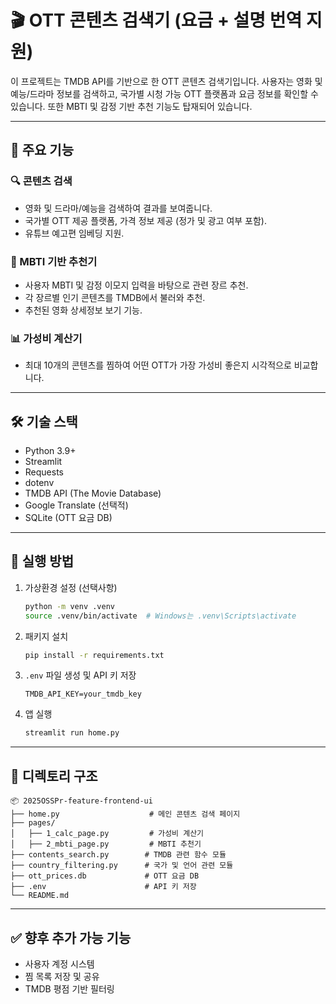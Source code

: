 # 🎬 OTT 콘텐츠 검색기 (요금 + 설명 번역 지원)

이 프로젝트는 TMDB API를 기반으로 한 OTT 콘텐츠 검색기입니다. 사용자는 영화 및 예능/드라마 정보를 검색하고, 국가별 시청 가능 OTT 플랫폼과 요금 정보를 확인할 수 있습니다. 또한 MBTI 및 감정 기반 추천 기능도 탑재되어 있습니다.

---

## 📌 주요 기능

### 🔍 콘텐츠 검색
- 영화 및 드라마/예능을 검색하여 결과를 보여줍니다.
- 국가별 OTT 제공 플랫폼, 가격 정보 제공 (정가 및 광고 여부 포함).
- 유튜브 예고편 임베딩 지원.

### 🧠 MBTI 기반 추천기
- 사용자 MBTI 및 감정 이모지 입력을 바탕으로 관련 장르 추천.
- 각 장르별 인기 콘텐츠를 TMDB에서 불러와 추천.
- 추천된 영화 상세정보 보기 기능.

### 📊 가성비 계산기
- 최대 10개의 콘텐츠를 찜하여 어떤 OTT가 가장 가성비 좋은지 시각적으로 비교합니다.

---

## 🛠️ 기술 스택

- Python 3.9+
- Streamlit
- Requests
- dotenv
- TMDB API (The Movie Database)
- Google Translate (선택적)
- SQLite (OTT 요금 DB)

---

## 🚀 실행 방법

1. 가상환경 설정 (선택사항)
    ```bash
    python -m venv .venv
    source .venv/bin/activate  # Windows는 .venv\Scripts\activate
    ```

2. 패키지 설치
    ```bash
    pip install -r requirements.txt
    ```

3. `.env` 파일 생성 및 API 키 저장
    ```env
    TMDB_API_KEY=your_tmdb_key
    ```

4. 앱 실행
    ```bash
    streamlit run home.py
    ```

---

## 📁 디렉토리 구조

```
📦 2025OSSPr-feature-frontend-ui
├── home.py                    # 메인 콘텐츠 검색 페이지
├── pages/
│   ├── 1_calc_page.py         # 가성비 계산기
│   ├── 2_mbti_page.py         # MBTI 추천기
├── contents_search.py        # TMDB 관련 함수 모듈
├── country_filtering.py      # 국가 및 언어 관련 모듈
├── ott_prices.db             # OTT 요금 DB
├── .env                      # API 키 저장
└── README.md
```

---

## ✅ 향후 추가 가능 기능
- 사용자 계정 시스템
- 찜 목록 저장 및 공유
- TMDB 평점 기반 필터링